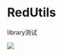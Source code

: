 # RedUtils
library测试


[![](https://jitpack.io/v/redkeyset/RedUtils.svg)](https://jitpack.io/#redkeyset/RedUtils)

